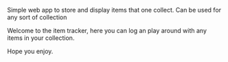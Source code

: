 Simple web app to store and display items that one collect. Can be used for any sort of collection

Welcome to the item tracker, here you can log an play around with any items in your collection.

Hope you enjoy.